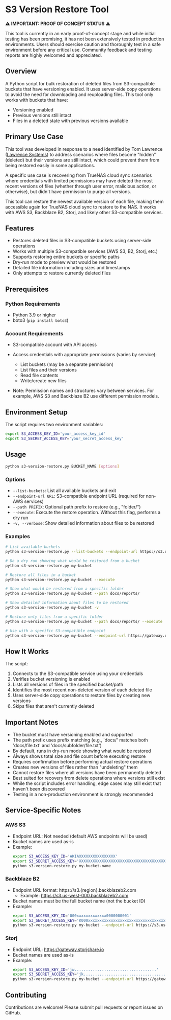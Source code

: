 # S3 Version Restore Tool

⚠️ **IMPORTANT: PROOF OF CONCEPT STATUS** ⚠️

This tool is currently in an early proof-of-concept stage and while initial testing has been promising, it has not been extensively tested in production environments. Users should exercise caution and thoroughly test in a safe environment before any critical use. Community feedback and testing reports are highly welcomed and appreciated.

## Overview

A Python script for bulk restoration of deleted files from S3-compatible buckets that have versioning enabled. It uses server-side copy operations to avoid the need for downloading and reuploading files. This tool only works with buckets that have:

- Versioning enabled
- Previous versions still intact
- Files in a deleted state with previous versions available

## Primary Use Case

This tool was developed in response to a need identified by Tom Lawrence ([Lawrence Systems](https://lawrencesystems.com)) to address scenarios where files become "hidden" (deleted) but their versions are still intact, which could prevent them from being restored easily in some applications.

A specific use case is recovering from TrueNAS cloud sync scenarios where credentials with limited permissions may have deleted the most recent versions of files (whether through user error, malicious action, or otherwise), but didn't have permission to purge all versions.

This tool can restore the newest available version of each file, making them accessible again for TrueNAS cloud sync to restore to the NAS. It works with AWS S3, Backblaze B2, Storj, and likely other S3-compatible services.

## Features

- Restores deleted files in S3-compatible buckets using server-side operations
- Works with multiple S3-compatible services (AWS S3, B2, Storj, etc.)
- Supports restoring entire buckets or specific paths
- Dry-run mode to preview what would be restored
- Detailed file information including sizes and timestamps
- Only attempts to restore currently deleted files

## Prerequisites

### Python Requirements

- Python 3.9 or higher
- boto3 (`pip install boto3`)

### Account Requirements

- S3-compatible account with API access
- Access credentials with appropriate permissions (varies by service):

  - List buckets (may be a separate permission)
  - List files and their versions
  - Read file contents
  - Write/create new files

- Note: Permission names and structures vary between services. For example, AWS S3 and Backblaze B2 use different permission models.

## Environment Setup

The script requires two environment variables:

```bash
export S3_ACCESS_KEY_ID='your_access_key_id'
export S3_SECRET_ACCESS_KEY='your_secret_access_key'
```

## Usage

```bash
python s3-version-restore.py BUCKET_NAME [options]
```

### Options

- `--list-buckets`: List all available buckets and exit
- `--endpoint-url URL`: S3-compatible endpoint URL (required for non-AWS services)
- `--path PREFIX`: Optional path prefix to restore (e.g., "folder/")
- `--execute`: Execute the restore operation. Without this flag, performs a dry run
- `-v, --verbose`: Show detailed information about files to be restored

### Examples

```bash
# List available buckets
python s3-version-restore.py --list-buckets --endpoint-url https://s3.us-west-004.backblazeb2.com

# Do a dry run showing what would be restored from a bucket
python s3-version-restore.py my-bucket

# Restore all files in a bucket
python s3-version-restore.py my-bucket --execute

# Show what would be restored from a specific folder
python s3-version-restore.py my-bucket --path docs/reports/

# Show detailed information about files to be restored
python s3-version-restore.py my-bucket -v

# Restore only files from a specific folder
python s3-version-restore.py my-bucket --path docs/reports/ --execute

# Use with a specific S3-compatible endpoint
python s3-version-restore.py my-bucket --endpoint-url https://gateway.us1.storjshare.io
```

## How It Works

The script:

1. Connects to the S3-compatible service using your credentials
2. Verifies bucket versioning is enabled
3. Lists all versions of files in the specified bucket/path
4. Identifies the most recent non-deleted version of each deleted file
5. Uses server-side copy operations to restore files by creating new versions
6. Skips files that aren't currently deleted

## Important Notes

- The bucket must have versioning enabled and supported
- The path prefix uses prefix matching (e.g., 'docs/' matches both 'docs/file.txt' and 'docs/subfolder/file.txt')
- By default, runs in dry-run mode showing what would be restored
- Always shows total size and file count before executing restore
- Requires confirmation before performing actual restore operations
- Creates new versions of files rather than "undeleting" them
- Cannot restore files where all versions have been permanently deleted
- Best suited for recovery from delete operations where versions still exist
- While the script includes error handling, edge cases may still exist that haven't been discovered
- Testing in a non-production environment is strongly recommended

## Service-Specific Notes

### AWS S3

- Endpoint URL: Not needed (default AWS endpoints will be used)
- Bucket names are used as-is
- Example:
  ```bash
  export S3_ACCESS_KEY_ID='AKIAXXXXXXXXXXXXXXXX'
  export S3_SECRET_ACCESS_KEY='XXXXXXXXXXXXXXXXXXXXXXXXXXXXXXXXXXXXXXXX'
  python s3-version-restore.py my-bucket-name
  ```

### Backblaze B2

- Endpoint URL format: https://s3.{region}.backblazeb2.com
  - Example: https://s3.us-west-000.backblazeb2.com
- Bucket names must be the full bucket name (not the bucket ID)
- Example:
  ```bash
  export S3_ACCESS_KEY_ID='000xxxxxxxxxxxxx0000000001'
  export S3_SECRET_ACCESS_KEY='K000xxxxxxxxxxxxxxxxxxxxxxxxxxxxxxxxxxx'
  python s3-version-restore.py my-bucket --endpoint-url https://s3.us-west-000.backblazeb2.com
  ```

### Storj

- Endpoint URL: https://gateway.storjshare.io
- Bucket names are used as-is
- Example:
  ```bash
  export S3_ACCESS_KEY_ID='jw....................................'
  export S3_SECRET_ACCESS_KEY='jk............................................'
  python s3-version-restore.py my-bucket --endpoint-url https://gateway.storjshare.io
  ```

## Contributing

Contributions are welcome! Please submit pull requests or report issues on GitHub.
